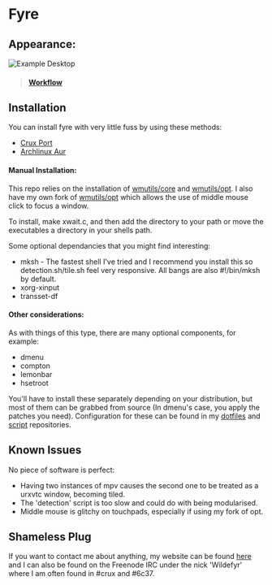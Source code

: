 Fyre
====

Appearance:
-----------

![Example Desktop](https://github.com/Wildefyr/wildconfig/blob/master/screenshots/fyre2015-08-27.png)
> #### [Workflow]()

Installation
------------

You can install fyre with very little fuss by using these methods:

- [Crux Port](https://github.com/wildefyr/wild-crux-ports)
- [Archlinux Aur]()

#### Manual Installation:

This repo relies on the installation of
[wmutils/core](https://github.com/wmutils/core) and
[wmutils/opt](https://github.com/wmutils/opt). I also have my own fork of
[wmutils/opt](https://github.com/wildefyr/opt) which allows the use of middle
mouse click to focus a window.

To install, make xwait.c, and then add the directory to your path or move the
executables a directory in your shells path.

Some optional dependancies that you might find interesting:

- mksh - The fastest shell I've tried and I recommend you install this so
  detection.sh/tile.sh feel very responsive. All bangs are also #!/bin/mksh by
  default.
- xorg-xinput
- transset-df

#### Other considerations:

As with things of this type, there are many optional components, for example:

- dmenu
- compton
- lemonbar
- hsetroot

You'll have to install these separately depending on your distribution, but
most of them can be grabbed from source (In dmenu's case, you apply the patches
you need). Configuration for these can be found in my
[dotfiles](https://github.com/Wildefyr/wildconfig) and
[script](https://github.com/Wildefyr/scripts) repositories.

Known Issues
------------

No piece of software is perfect:

- Having two instances of mpv causes the second one to be treated as a urxvtc
  window, becoming tiled.
- The 'detection' script is too slow and could do with being modularised.
- Middle mouse is glitchy on touchpads, especially if using my fork of opt.

Shameless Plug
--------------

If you want to contact me about anything, my website can be found
[here](http://wildefyr.net) and I can also be found on the Freenode IRC under
the nick 'Wildefyr' where I am often found in #crux and #6c37.
